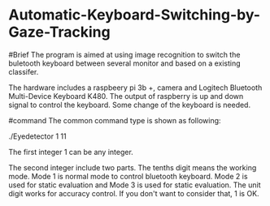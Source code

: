 # Automatic-Keyboard-Switching-by-Gaze-Tracking
#Brief
The program is aimed at using image recognition to switch the buletooth keyboard between several monitor and based on a existing classifer.

The hardware includes a raspbeery pi 3b +,  camera and Logitech Bluetooth Multi-Device Keyboard K480. The output of raspberry is up and down signal to control the keyboard. Some change of the keyboard is needed.

#command
The common command type is shown as following:

./Eyedetector 1 11

The first integer 1 can be any integer.

The second integer  include two parts. The tenths digit means the working mode. Mode 1 is normal mode to control bluetooth keyboard. Mode 2 is used for static evaluation and Mode 3 is used for static evaluation.  The unit digit works for accuracy control. If you don't want to consider that, 1 is OK.
